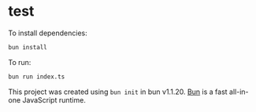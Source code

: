 # test

To install dependencies:

```bash
bun install
```

To run:

```bash
bun run index.ts
```

This project was created using `bun init` in bun v1.1.20. [Bun](https://bun.sh) is a fast all-in-one JavaScript runtime.
